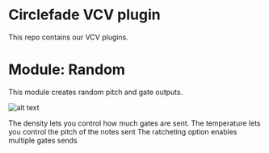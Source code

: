 
# Circlefade VCV plugin

This repo contains our VCV plugins.


# Module: Random 

This module creates random pitch and gate outputs.


![alt text](https://raw.githubusercontent.com/max-circlefade/Circlefade/res/Random.svg)

The density lets you control how much gates are sent.
The temperature lets you control the pitch of the notes sent
The ratcheting option enables multiple gates sends
